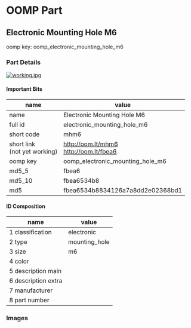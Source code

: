 # OOMP Part  
## Electronic Mounting Hole M6  
  
oomp key: oomp_electronic_mounting_hole_m6  
  
### Part Details  
  
[![working.jpg](working_600.jpg)](working.jpg)  
  
#### Important Bits  
| name | value | 
| --- | --- | 
| name | Electronic Mounting Hole M6 | 
| full id | electronic_mounting_hole_m6 | 
| short code | mhm6 | 
| short link<br>(not yet working) | http://oom.lt/mhm6<br>http://oom.lt/fbea6 | 
| oomp key | oomp_electronic_mounting_hole_m6 | 
| md5_5 | fbea6 | 
| md5_10 | fbea6534b8 | 
| md5 | fbea6534b8834126a7a8dd2e02368bd1 | 
#### ID Composition  
| name | value | 
| --- | --- | 
| 1 classification | electronic | 
| 2 type | mounting_hole | 
| 3 size | m6 | 
| 4 color |  | 
| 5 description main |  | 
| 6 description extra |  | 
| 7 manufacturer |  | 
| 8 part number |  | 
### Images  
